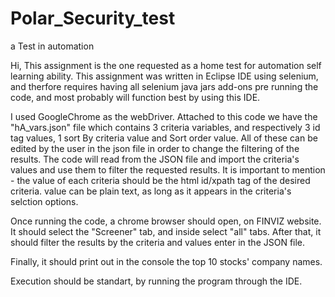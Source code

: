 # Polar_Security_test
a Test in automation

Hi,
This assignment is the one requested as a home test for automation self learning ability.
This assignment was written in Eclipse IDE using selenium, and therfore requires having all selenium java jars add-ons pre running the code, and most probably will function best by using this IDE.

I used GoogleChrome as the webDriver.
Attached to this code we have the "hA_vars.json" file which contains 3 criteria variables, and respectively 3 id tag values, 1 sort By criteria value and Sort order value.
All of these can be edited by the user in the json file in order to change the filtering of the results. The code will read from the JSON file and import the criteria's values and use them to filter the requested results.
It is important to mention - the value of each criteria should be the html id/xpath tag of the desired criteria. value can be plain text, as long as it appears in the criteria's selction options.

Once running the code, a chrome browser should open, on FINVIZ website.
It should select the "Screener" tab, and inside select "all" tabs.
After that, it should filter the results by the criteria and values enter in the JSON file.

Finally, it should print out in the console the top 10 stocks' company names.

Execution should be standart, by running the program through the IDE.
